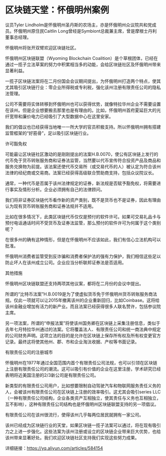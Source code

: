 # 区块链天堂：怀俄明州案例

议员Tyler Lindholm是怀俄明州圣丹斯的农场主，亦是怀俄明州众议院共和党成员。怀俄明州原住民Caitlin Long曾经是Symbiont总裁兼主席，曾是摩根士丹利董事总经理。

怀俄明州将张开双臂欢迎区块链社区。

怀俄明州区块链联盟（Wyoming Blockchain Coalition）是个草根团体，已经在通过一揽子立法草案的努力中积累相当多的动能，会给区块链社区及怀俄明州带来显著利益。

一揽子区块链法案将在二月份国会会议期间提出，为怀俄明州打造两个特点，使其尤其吸引区块链行业：零企业所得税或专利税，强化该州注册有限责任公司的隐私法管理。

公司不需要将实体转移到怀俄明州也可以获得优势，就像特拉华州企业不需要设置在该州。但是企业想要搬去那里也是有理由的。比如，怀俄明州首府夏延巨大的光纤宽带和廉价电力已经吸引了大型数据中心在这里安家。

我们的倡议也已经获得当地唯一一所大学的官员积极支持。所以怀俄明州拥有搭建监管框架的“好筋骨”，足以吸引区块链行业。

许可豁免权

可能最让区块链社区激动的是刚刚提出的法案H.B.0070，使公有区块链上发行的代币免于货币转账服务商和证券法监管，当然要以代币宣传符合投资产品及商品和服务兑换物为前提。该法案还使代币交易所（或交易代币的人）被认定为符合该州法律的经纪商或交易商。法案已经获得高级联合赞助商支持，包括众议院议长。

通常，一种代币是否属于该州法律规定的证券，新法规是否赋予豁免权，将需要进行事实及情形分析。企业必须拥有自己的法律顾问。

我们将非证券区块链代币看作新的资产类别，既不是货币也不是证券，因此有理由认为现有货币转账服务商和证券法规并不适用。

比如在很多情况下，此类区块链代币仅仅是预付的软件许可。如果可交易礼品卡与预付电话通话时间不受货币及证券法监管，那么预付的软件许可为何属于这个类别呢？

在很多州的确有这种情形，但是在怀俄明州不应该如此，我们有信心立法机构可以批准。

怀俄明州消费者监管受到反诈骗和消费者保护法的强有力保护，我们相信这些足以防止坏人在该州成立公司。企业应当分析联邦证券法是否适用。

其他措施

怀俄明州区块链联盟还支持两项其他议案，都将在二月份的会议中提出。

所谓的“比特币法案”H.B.0019是为了使虚拟货币免于怀俄明州货币转账服务商法规。仅此一项就可以让2015年撤离该州的企业重新回归，比如Coinbase。这将给该州金融业增加有活力的新产业。而且法案已经获得很多人联名赞许，包括参议院主席。

另一项法案，所谓的“申报法案”将使该州国务卿在区块链上采集注册信息，类似于去年七月特拉华州通过的法案。它将覆盖法人、有限责任公司和统一商法典中规定的公司财务声明。这项立法的目的是允许在区块链上保存所有权及所有权变更官方记录。最终这将使其他州、郡、市和企业淘汰收据、产权等书面记录。

有限责任公司的注册城市

怀俄明州在1977年通过全国范围内首个有限责任公司法规，也可以引领在区块链上注册有限责任公司的潮流。这可以吸引有价值的企业在这里注册，学术研究已经表明将近美国注册的2/3新公司是有限责任公司。

新类型的有限责任公司用户，比如想要限制自动驾驶汽车和物联网服务责任义务的人，会被该州有限责任公司在区块链上注册的效率吸引。这尤其会吸引series LLC（一种有限责任公司结构，企业各类资产互相独立，使其责任与义务也互相独立，互不影响），这种有限责任公司结构也是怀俄明州区块链联盟支持的另一项倡议。

有限责任公司在该州很流行，使得该州几乎每两位居民就拥有一家公司。

该州已经成为区块链行业的天堂，如果区块链一揽子法案可以通过，将在现有吸引力之上进一步强化。这些法案为该州注册或设立的区块链企业带来巨大优势，也给该州带来显著好处。我们欢迎区块链社区支持我们实现这些努力成果。

详细链接：https://yq.aliyun.com/articles/584154
